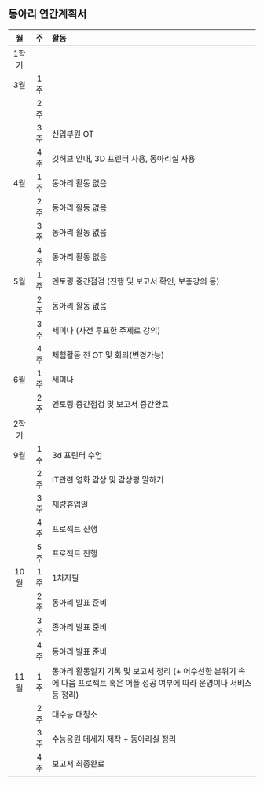 ## 동아리 연간계획서
|  월   | 주  | 활동 |
| :--:  |:--: | :-- |
| 1학기 |||
|  3월  | 1주 ||
|       | 2주 ||
|       | 3주 | 신입부원 OT |
|       | 4주 | 깃허브 안내, 3D 프린터 사용, 동아리실 사용 |
|  4월  | 1주 | 동아리 활동 없음 |
|       | 2주 | 동아리 활동 없음 |
|       | 3주 | 동아리 활동 없음 |
|       | 4주 | 동아리 활동 없음 |
|  5월  | 1주 | 멘토링 중간점검 (진행 및 보고서 확인, 보충강의 등) |
|       | 2주 | 동아리 활동 없음 |
|       | 3주 | 세미나 (사전 투표한 주제로 강의) |
|       | 4주 | 체험활동 전 OT 및 회의(변경가능) |
|  6월  | 1주 | 세미나 |
|       | 2주 | 멘토링 중간점검 및 보고서 중간완료 |
| 2학기 |||
|  9월  | 1주 | 3d 프린터 수업 |
|       | 2주 | IT관련 영화 감상 및 감상평 말하기 |
|       | 3주 | 재량휴업일 |
|       | 4주 | 프로젝트 진행 |
|       | 5주 | 프로젝트 진행 |
| 10월  | 1주 | 1차지필 |
|       | 2주 | 동아리 발표 준비 |
|       | 3주 | 종아리 발표 준비 |
|       | 4주 | 동아리 발표 준비 |
| 11월  | 1주 | 동아리 활동일지 기록 및 보고서 정리 (+ 어수선한 분위기 속에 다음 프로젝트 혹은 어플 성공 여부에 따라 운영이나 서비스 등 정리) |
|       | 2주 | 대수능 대청소 |
|       | 3주 | 수능응원 메세지 제작 + 동아리실 정리 |
|       | 4주 | 보고서 최종완료 |